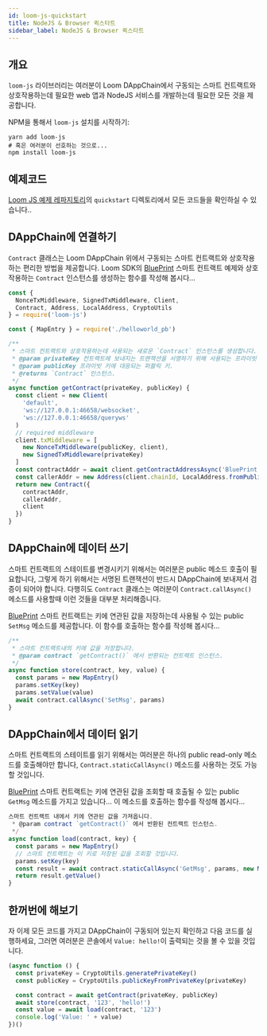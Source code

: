 ```yaml
---
id: loom-js-quickstart
title: NodeJS & Browser 퀵스타트
sidebar_label: NodeJS & Browser 퀵스타트
---
```

## 개요

`loom-js` 라이브러리는 여러분이 Loom DAppChain에서 구동되는 스마트 컨트랙트와 상호작용하는데 필요한 web 앱과 NodeJS 서비스를 개발하는데 필요한 모든 것을 제공합니다.

NPM을 통해서 `loom-js` 설치를 시작하기:

```shell
yarn add loom-js
# 혹은 여러분이 선호하는 것으로...
npm install loom-js
```

## 예제코드

[Loom JS 예제 레파지토리](https://github.com/loomnetwork/loom-js-samples)의 `quickstart` 디렉토리에서 모든 코드들을 확인하실 수 있습니다..

## DAppChain에 연결하기

`Contract` 클래스는 Loom DAppChain 위에서 구동되는 스마트 컨트랙트와 상호작용하는 편리한 방법을 제공합니다. Loom SDK의 [BluePrint](https://github.com/loomnetwork/weave-blueprint/blob/master/src/blueprint.go) 스마트 컨트랙트 예제와 상호작용하는 `Contract` 인스턴스를 생성하는 함수를 작성해 봅시다... 

```js
const {
  NonceTxMiddleware, SignedTxMiddleware, Client,
  Contract, Address, LocalAddress, CryptoUtils
} = require('loom-js')

const { MapEntry } = require('./helloworld_pb')

/**
 * 스마트 컨트랙트와 상호작용하는데 사용되는 새로운 `Contract` 인스턴스를 생성합니다.
 * @param privateKey 컨트랙트에 보내지는 트랜잭션을 서명하기 위해 사용되는 프라이빗 키.
 * @param publicKey 프라이빗 키에 대응되는 퍼블릭 키.
 * @returns `Contract` 인스턴스.
 */
async function getContract(privateKey, publicKey) {
  const client = new Client(
    'default',
    'ws://127.0.0.1:46658/websocket',
    'ws://127.0.0.1:46658/queryws'
  )
  // required middleware
  client.txMiddleware = [
    new NonceTxMiddleware(publicKey, client),
    new SignedTxMiddleware(privateKey)
  ]
  const contractAddr = await client.getContractAddressAsync('BluePrint')
  const callerAddr = new Address(client.chainId, LocalAddress.fromPublicKey(publicKey))
  return new Contract({
    contractAddr,
    callerAddr,
    client
  })
}
```

## DAppChain에 데이터 쓰기

스마트 컨트랙트의 스테이트를 변경시키기 위해서는 여러분은 public 메소드 호출이 필요합니다, 그렇게 하기 위해서는 서명된 트랜잭션이 반드시 DAppChain에 보내져서 검증이 되어야 합니다. 다행히도 `Contract` 클래스는 여러분이 `Contract.callAsync()` 메소드를 사용할때 이런 것들을 대부분 처리해줍니다.

[BluePrint](https://github.com/loomnetwork/weave-blueprint/blob/master/src/blueprint.go) 스마트 컨트랙트는 키에 연관된 값을 저장하는데 사용될 수 있는 public `SetMsg` 메소드를 제공합니다. 이 함수를 호출하는 함수를 작성해 봅시다...

```js
/**
 * 스마트 컨트랙트내의 키에 값을 저장합니다.
 * @param contract `getContract()` 에서 반환되는 컨트랙트 인스턴스.
 */
async function store(contract, key, value) {
  const params = new MapEntry()
  params.setKey(key)
  params.setValue(value)
  await contract.callAsync('SetMsg', params)
}

```

## DAppChain에서 데이터 읽기

스마트 컨트랙트의 스테이트를 읽기 위해서는 여러분은 하나의 public read-only 메소드를 호출해야만 합니다, `Contract.staticCallAsync()` 메소드를 사용하는 것도 가능할 것입니다.

[BluePrint](https://github.com/loomnetwork/weave-blueprint/blob/master/src/blueprint.go) 스마트 컨트랙트는 키에 연관된 값을 조회할 때 호출될 수 있는 public `GetMsg` 메소드를 가지고 있습니다... 이 메소드를 호출하는 함수를 작성해 봅시다...

```js
스마트 컨트랙트 내에서 키에 연관된 값을 가져옵니다.
 * @param contract `getContract()` 에서 반환된 컨트랙트 인스턴스.
 */
async function load(contract, key) {
  const params = new MapEntry()
  // 스마트 컨트랙트는 이 키로 저장된 값을 조회할 것입니다.
  params.setKey(key)
  const result = await contract.staticCallAsync('GetMsg', params, new MapEntry())
  return result.getValue()
}
```

## 한꺼번에 해보기

자 이제 모든 코드를 가지고 DAppChain이 구동되어 있는지 확인하고 다음 코드를 실행하세요, 그러면 여러분은 콘솔에서 `Value: hello!`이 출력되는 것을 볼 수 있을 것입니다.

```js
(async function () {
  const privateKey = CryptoUtils.generatePrivateKey()
  const publicKey = CryptoUtils.publicKeyFromPrivateKey(privateKey)

  const contract = await getContract(privateKey, publicKey)
  await store(contract, '123', 'hello!')
  const value = await load(contract, '123')
  console.log('Value: ' + value)
})()
```